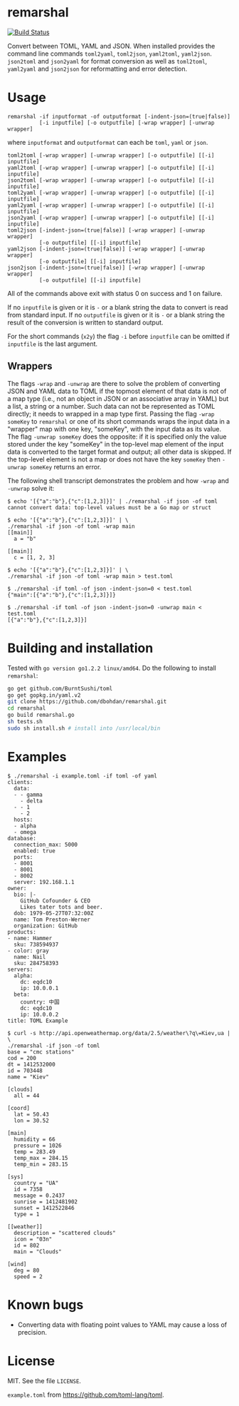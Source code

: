 # remarshal

[![Build Status](https://travis-ci.org/dbohdan/remarshal.svg?branch=master)](https://travis-ci.org/dbohdan/remarshal)

Convert between TOML, YAML and JSON. When installed provides the command line
commands `toml2yaml`, `toml2json`, `yaml2toml`, `yaml2json`. `json2toml` and
`json2yaml` for format conversion as well as `toml2toml`, `yaml2yaml` and
`json2json` for reformatting and error detection.

# Usage

```
remarshal -if inputformat -of outputformat [-indent-json=(true|false)]
          [-i inputfile] [-o outputfile] [-wrap wrapper] [-unwrap wrapper]

```

where `inputformat` and `outputformat` can each be `toml`, `yaml` or
`json`.

```
toml2toml [-wrap wrapper] [-unwrap wrapper] [-o outputfile] [[-i] inputfile]
yaml2toml [-wrap wrapper] [-unwrap wrapper] [-o outputfile] [[-i] inputfile]
json2toml [-wrap wrapper] [-unwrap wrapper] [-o outputfile] [[-i] inputfile]
toml2yaml [-wrap wrapper] [-unwrap wrapper] [-o outputfile] [[-i] inputfile]
yaml2yaml [-wrap wrapper] [-unwrap wrapper] [-o outputfile] [[-i] inputfile]
json2yaml [-wrap wrapper] [-unwrap wrapper] [-o outputfile] [[-i] inputfile]
toml2json [-indent-json=(true|false)] [-wrap wrapper] [-unwrap wrapper]
          [-o outputfile] [[-i] inputfile]
yaml2json [-indent-json=(true|false)] [-wrap wrapper] [-unwrap wrapper]
          [-o outputfile] [[-i] inputfile]
json2json [-indent-json=(true|false)] [-wrap wrapper] [-unwrap wrapper]
          [-o outputfile] [[-i] inputfile]
```

All of the commands above exit with status 0 on success and 1 on failure.

If no `inputfile` is given or it is `-` or a blank string the data to convert is
read from standard input. If no `outputfile` is given or it is `-` or a blank
string the result of the conversion is written to standard output.

For the short commands (`x2y`) the flag `-i` before `inputfile` can be omitted
if `inputfile` is the last argument.

## Wrappers

The flags `-wrap` and `-unwrap` are there to solve the problem of converting
JSON and YAML data to TOML if the topmost element of that data is not of a map
type (i.e., not an object in JSON or an associative array in YAML) but a list, a
string or a number. Such data can not be represented as TOML directly; it needs
to wrapped in a map type first. Passing the flag `-wrap someKey` to `remarshal`
or one of its short commands wraps the input data in a "wrapper" map with one
key, "someKey", with the input data as its value. The flag `-unwrap someKey`
does the opposite: if it is specified only the value stored under the key
"someKey" in the top-level map element of the input data is converted to the
target format and output; all other data is skipped. If the top-level element is
not a map or does not have the key `someKey` then `-unwrap someKey` returns an
error.

The following shell transcript demonstrates the problem and how `-wrap` and
`-unwrap` solve it:

```
$ echo '[{"a":"b"},{"c":[1,2,3]}]' | ./remarshal -if json -of toml
cannot convert data: top-level values must be a Go map or struct

$ echo '[{"a":"b"},{"c":[1,2,3]}]' | \
./remarshal -if json -of toml -wrap main
[[main]]
  a = "b"

[[main]]
  c = [1, 2, 3]

$ echo '[{"a":"b"},{"c":[1,2,3]}]' | \
./remarshal -if json -of toml -wrap main > test.toml

$ ./remarshal -if toml -of json -indent-json=0 < test.toml
{"main":[{"a":"b"},{"c":[1,2,3]}]}

$ ./remarshal -if toml -of json -indent-json=0 -unwrap main < test.toml
[{"a":"b"},{"c":[1,2,3]}]
```

# Building and installation

Tested with `go version go1.2.2 linux/amd64`. Do the following to install
`remarshal`:

```sh
go get github.com/BurntSushi/toml
go get gopkg.in/yaml.v2
git clone https://github.com/dbohdan/remarshal.git
cd remarshal
go build remarshal.go
sh tests.sh
sudo sh install.sh # install into /usr/local/bin
```

# Examples

```
$ ./remarshal -i example.toml -if toml -of yaml
clients:
  data:
  - - gamma
    - delta
  - - 1
    - 2
  hosts:
  - alpha
  - omega
database:
  connection_max: 5000
  enabled: true
  ports:
  - 8001
  - 8001
  - 8002
  server: 192.168.1.1
owner:
  bio: |-
    GitHub Cofounder & CEO
    Likes tater tots and beer.
  dob: 1979-05-27T07:32:00Z
  name: Tom Preston-Werner
  organization: GitHub
products:
- name: Hammer
  sku: 738594937
- color: gray
  name: Nail
  sku: 284758393
servers:
  alpha:
    dc: eqdc10
    ip: 10.0.0.1
  beta:
    country: 中国
    dc: eqdc10
    ip: 10.0.0.2
title: TOML Example

$ curl -s http://api.openweathermap.org/data/2.5/weather\?q\=Kiev,ua | \
./remarshal -if json -of toml
base = "cmc stations"
cod = 200
dt = 1412532000
id = 703448
name = "Kiev"

[clouds]
  all = 44

[coord]
  lat = 50.43
  lon = 30.52

[main]
  humidity = 66
  pressure = 1026
  temp = 283.49
  temp_max = 284.15
  temp_min = 283.15

[sys]
  country = "UA"
  id = 7358
  message = 0.2437
  sunrise = 1412481902
  sunset = 1412522846
  type = 1

[[weather]]
  description = "scattered clouds"
  icon = "03n"
  id = 802
  main = "Clouds"

[wind]
  deg = 80
  speed = 2
```

# Known bugs

* Converting data with floating point values to YAML may cause a loss of
precision.

# License

MIT. See the file `LICENSE`.

`example.toml` from <https://github.com/toml-lang/toml>.
